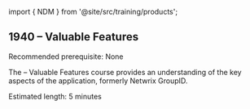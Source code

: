 import { NDM } from '@site/src/training/products';

## 1940 <NDM /> – Valuable Features

Recommended prerequisite: None

The <NDM /> – Valuable Features course provides an understanding of the key aspects of the application, formerly Netwrix GroupID.

Estimated length:  5 minutes
